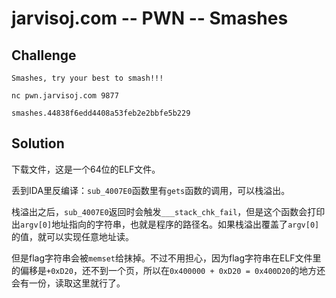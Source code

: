 # jarvisoj.com -- PWN -- Smashes

## Challenge

```
Smashes, try your best to smash!!!

nc pwn.jarvisoj.com 9877

smashes.44838f6edd4408a53feb2e2bbfe5b229
```

## Solution

下载文件，这是一个64位的ELF文件。

丢到IDA里反编译：`sub_4007E0`函数里有`gets`函数的调用，可以栈溢出。

栈溢出之后，`sub_4007E0`返回时会触发`___stack_chk_fail`，但是这个函数会打印出`argv[0]`地址指向的字符串，也就是程序的路径名。如果栈溢出覆盖了`argv[0]`的值，就可以实现任意地址读。

但是flag字符串会被`memset`给抹掉。不过不用担心，因为flag字符串在ELF文件里的偏移是`+0xD20`，还不到一个页，所以在`0x400000 + 0xD20 = 0x400D20`的地方还会有一份，读取这里就行了。

